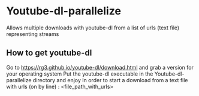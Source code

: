 # Youtube-dl-parallelize
Allows multiple downloads with youtube-dl from a list of urls (text file) representing streams

How to get youtube-dl
---------------------
Go to https://rg3.github.io/youtube-dl/download.html and grab a version for your operating system
Put the youtube-dl executable in the Youtube-dl-parallelize directory and enjoy
In order to start a download from a text file with urls (on by line) : <executable Youtube-dl-parallelize> <file_path_with_urls>
